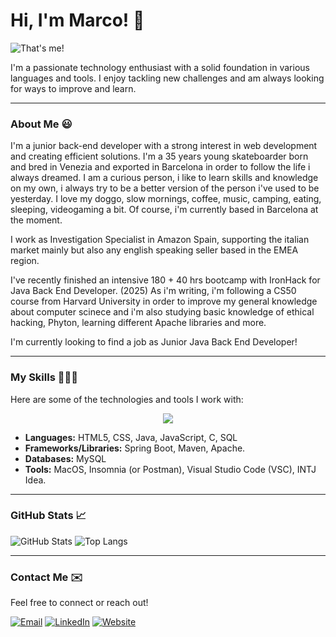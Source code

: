 # Hi, I'm Marco! 👋

![That's me!](https://theflacosite.com/ballride.JPG)

I'm a passionate technology enthusiast with a solid foundation in various languages and tools. I enjoy tackling new challenges and am always looking for ways to improve and learn.

---

### About Me 😃

I'm a junior back-end developer with a strong interest in web development and creating efficient solutions. 
I'm a 35 years young skateboarder born and bred in Venezia and exported in Barcelona in order to follow the life i always dreamed. 
I am a curious person, i like to learn skills and knowledge on my own, i always try to be a better version of the person i've used to be yesterday.
I love my doggo, slow mornings, coffee, music, camping, eating, sleeping, videogaming a bit. 
Of course, i'm currently based in Barcelona at the moment. 

I work as Investigation Specialist in Amazon Spain, supporting the italian market mainly but also any english speaking seller based in the EMEA region. 

I've recently finished an intensive 180 + 40 hrs bootcamp with IronHack for Java Back End Developer. (2025)
As i'm writing, i'm following a CS50 course from Harvard University in order to improve my general knowledge about computer scinece and i'm also studying basic knowledge of ethical hacking, Phyton, learning different Apache libraries and more. 

I'm currently looking to find a job as Junior Java Back End Developer!

---

### My Skills 👨🏻‍💻

Here are some of the technologies and tools I work with:


<p align="center">
  <a href="https://skillicons.dev">
    <img src="https://skillicons.dev/icons?i=apple,html,css,java,js,bash,docker,git,github,githubactions,c,mysql,spring,maven,vscode,postman,gmail,hibernate,idea,netlify&perline=10" />
  </a>
</p>


* **Languages:** HTML5, CSS, Java, JavaScript, C, SQL
* **Frameworks/Libraries:** Spring Boot, Maven, Apache.
* **Databases:** MySQL
* **Tools:** MacOS, Insomnia (or Postman), Visual Studio Code (VSC), INTJ Idea.

---

### GitHub Stats 📈

![GitHub Stats](https://github-readme-stats.vercel.app/api?username=danotoriousflaco101&show_icons=true&theme=shades-of-purple)
![Top Langs](https://camo.githubusercontent.com/957ed3e3ec66629362b76bda4838a12022607962b678fed0a8f71951cbacb6c8/68747470733a2f2f6769746875622d726561646d652d73746174732e76657263656c2e6170702f6170692f746f702d6c616e67732f3f757365726e616d653d64616e6f746f72696f7573666c61636f313031266c61796f75743d636f6d70616374267468656d653d7368616465732d6f662d707572706c652663616368655f627573743d74727565)

---

### Contact Me ✉️

Feel free to connect or reach out!

[![Email](https://img.shields.io/badge/Email-D14836?style=for-the-badge&logo=gmail&logoColor=white)](mailto:mestreselektor@gmail.com)
[![LinkedIn](https://img.shields.io/badge/LinkedIn-0077B5?style=for-the-badge&logo=linkedin&logoColor=white)](https://www.linkedin.com/in/marco-busato-975061163/)
[![Website](https://img.shields.io/badge/Website-4285F4?style=for-the-badge&logo=google-chrome&logoColor=white)](https://www.theflacosite.com)
